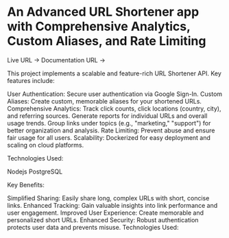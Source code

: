 # An Advanced URL Shortener app with Comprehensive Analytics, Custom Aliases, and Rate Limiting

Live URL -> 
Documentation URL -> 

This project implements a scalable and feature-rich URL Shortener API. Key features include:

User Authentication: Secure user authentication via Google Sign-In.
Custom Aliases: Create custom, memorable aliases for your shortened URLs.
Comprehensive Analytics:
Track click counts, click locations (country, city), and referring sources.
Generate reports for individual URLs and overall usage trends.
Group links under topics (e.g., "marketing," "support") for better organization and analysis.
Rate Limiting: Prevent abuse and ensure fair usage for all users.
Scalability: Dockerized for easy deployment and scaling on cloud platforms.


Technologies Used:

 Nodejs
 PostgreSQL


Key Benefits:

Simplified Sharing: Easily share long, complex URLs with short, concise links.
Enhanced Tracking: Gain valuable insights into link performance and user engagement.
Improved User Experience: Create memorable and personalized short URLs.
Enhanced Security: Robust authentication protects user data and prevents misuse.
Technologies Used: